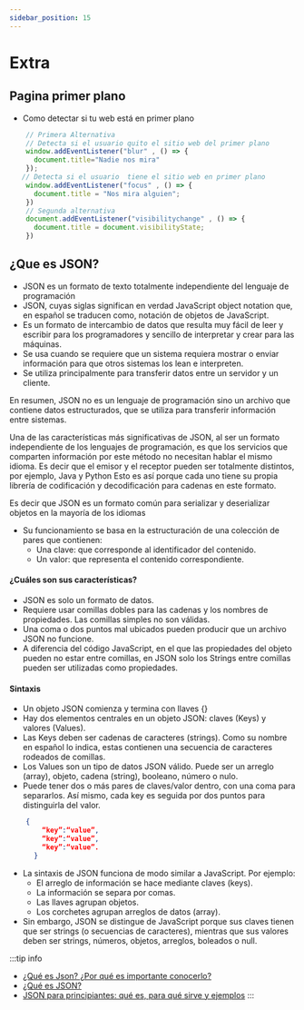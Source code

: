 ```yaml
---
sidebar_position: 15
---
```


# Extra

## Pagina primer plano
- Como detectar si tu web está en primer plano

```js
    // Primera Alternativa
    // Detecta si el usuario quito el sitio web del primer plano
    window.addEventListener("blur" , () => {
      document.title="Nadie nos mira"
    });
   // Detecta si el usuario  tiene el sitio web en primer plano
    window.addEventListener("focus" , () => {
      document.title = "Nos mira alguien";
    })
    // Segunda alternativa
    document.addEventListener("visibilitychange" , () => {
      document.title = document.visibilityState;
    })
```

## ¿Que es JSON?
- JSON es un formato de texto totalmente independiente del lenguaje de programación
- JSON, cuyas siglas significan en verdad JavaScript object notation que, en español se traducen como, notación de objetos de JavaScript.
- Es un formato de intercambio de datos que resulta muy fácil de leer y escribir para los programadores y sencillo de interpretar y crear para las máquinas.
- Se usa cuando se requiere que un sistema requiera mostrar o enviar información para que otros sistemas los lean e interpreten.
- Se utiliza principalmente para transferir datos entre un servidor y un cliente.



En resumen, JSON no es un lenguaje de programación sino un archivo que contiene datos estructurados, que se utiliza para transferir información entre sistemas.

Una de las características más significativas de JSON, al ser un formato independiente de los lenguajes de programación, es que los servicios que comparten información por este método no necesitan hablar el mismo idioma. Es decir que el emisor y el receptor pueden ser totalmente distintos, por ejemplo, Java y Python
Esto es así porque cada uno tiene su propia librería de codificación y decodificación para cadenas en este formato.

Es decir que JSON es un formato común para serializar y deserializar objetos en la mayoría de los idiomas

- Su funcionamiento se basa en la estructuración de una colección de pares  que contienen:
  - Una clave: que corresponde al identificador del contenido.
  - Un valor: que representa el contenido correspondiente.


#### ¿Cuáles son sus características?
-	JSON es solo un formato de datos.
-	Requiere usar comillas dobles para las cadenas y los nombres de propiedades. Las comillas simples no son válidas.
-	Una coma o dos puntos mal ubicados pueden producir que un archivo JSON no funcione.
-	A diferencia del código JavaScript, en el que las propiedades del objeto pueden no estar entre comillas, en JSON solo los Strings entre comillas pueden ser utilizadas como propiedades.

#### Sintaxis
- Un objeto JSON comienza y termina con llaves {}
- Hay dos elementos centrales en un objeto JSON: claves (Keys) y valores (Values).
- Las Keys deben ser cadenas de caracteres (strings). Como su nombre en español lo indica, estas contienen una secuencia de caracteres rodeados de comillas.
- Los Values son un tipo de datos JSON válido. Puede ser un arreglo (array), objeto, cadena (string), booleano, número o nulo.
- Puede tener dos o más pares de claves/valor dentro, con una coma para separarlos. Así mismo, cada key es seguida por dos puntos para distinguirla del valor.

```json
    {
        “key”:“value”,
        “key”:“value”,
        “key”:“value”.
      }

```
- La sintaxis de JSON funciona de modo similar a JavaScript. Por ejemplo:
  -	El arreglo de información se hace mediante claves (keys).
  -	La información se separa por comas.
  -	Las llaves agrupan objetos.
  -	Los corchetes agrupan arreglos de datos (array).
- Sin embargo, JSON se distingue de JavaScript porque sus claves tienen que ser strings (o secuencias de caracteres), mientras que sus valores deben ser strings, números, objetos, arreglos, boleados o null.


:::tip info
- [¿Qué es Json? ¿Por qué es importante conocerlo?](https://www.nextu.com/blog/que-es-json-por-que-es-importante-conocerlo-rc22/)
- [¿Qué es JSON?](https://www.hostinger.com.ar/tutoriales/que-es-json)
- [JSON para principiantes: qué es, para qué sirve y ejemplos](https://blog.hubspot.es/website/que-es-json)
:::